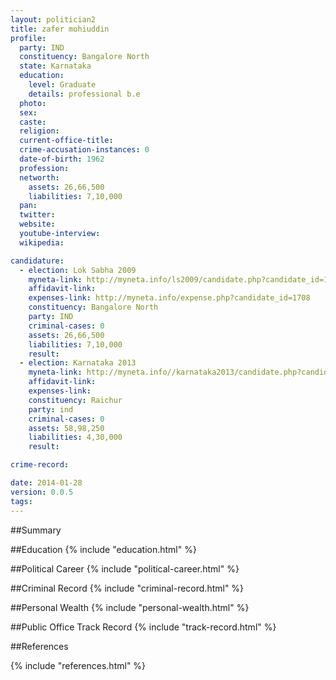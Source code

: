 ```yaml
---
layout: politician2
title: zafer mohiuddin
profile: 
  party: IND
  constituency: Bangalore North
  state: Karnataka
  education: 
    level: Graduate
    details: professional b.e
  photo: 
  sex: 
  caste: 
  religion: 
  current-office-title: 
  crime-accusation-instances: 0
  date-of-birth: 1962
  profession: 
  networth: 
    assets: 26,66,500
    liabilities: 7,10,000
  pan: 
  twitter: 
  website: 
  youtube-interview: 
  wikipedia: 

candidature: 
  - election: Lok Sabha 2009
    myneta-link: http://myneta.info/ls2009/candidate.php?candidate_id=1708
    affidavit-link: 
    expenses-link: http://myneta.info/expense.php?candidate_id=1708
    constituency: Bangalore North 
    party: IND
    criminal-cases: 0
    assets: 26,66,500
    liabilities: 7,10,000
    result:  
  - election: Karnataka 2013
    myneta-link: http://myneta.info//karnataka2013/candidate.php?candidate_id=2701
    affidavit-link: 
    expenses-link: 
    constituency: Raichur 
    party: ind
    criminal-cases: 0
    assets: 58,98,250
    liabilities: 4,30,000
    result:  

crime-record: 

date: 2014-01-28
version: 0.0.5
tags: 
---
```

##Summary


##Education
{% include "education.html" %}


##Political Career
{% include "political-career.html" %}


##Criminal Record
{% include "criminal-record.html" %}


##Personal Wealth
{% include "personal-wealth.html" %}


##Public Office Track Record
{% include "track-record.html" %}


##References


{% include "references.html" %}